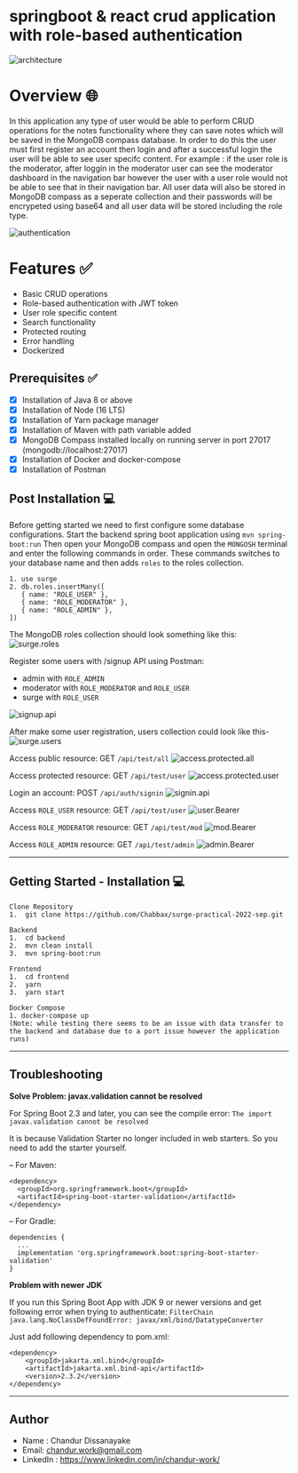 # springboot & react crud application with role-based authentication 

![architecture](images/architecture.png)

# Overview :globe_with_meridians:
In this application any type of user would be able to perform CRUD operations for the notes functionality where they can save notes which will be saved in the MongoDB compass database. In order to do this the user must first register an account then login and after a successful login the user will be able to see user specifc content. For example : if the user role is the moderator, after loggin in the moderator user can see the moderator dashboard in the navigation bar however the user with a user role would not be able to see that in their navigation bar. All user data will also be stored in MongoDB compass as a seperate collection and their passwords will be encrypeted using base64 and all user data will be stored including the role type.

![authentication](images/authentication.png)

# Features :white_check_mark:
- Basic CRUD operations
- Role-based authentication with JWT token
- User role specific content
- Search functionality
- Protected routing
- Error handling
- Dockerized 

## Prerequisites :white_check_mark:
- [x] Installation of Java 8 or above
- [x] Installation of Node (16 LTS)
- [x] Installation of Yarn package manager
- [x] Installation of Maven with path variable added
- [x] MongoDB Compass installed locally on running server in port 27017 (mongodb://localhost:27017)
- [x] Installation of Docker and docker-compose
- [x] Installation of Postman

## Post Installation :computer:
Before getting started we need to first configure some database configurations. Start the backend spring boot application using `mvn spring-boot:run`
Then open your MongoDB compass and open the `MONGOSH` terminal and enter the following commands in order. These commands switches to your database name and then adds `roles` to the roles collection.

```
1. use surge
2. db.roles.insertMany([
   { name: "ROLE_USER" },
   { name: "ROLE_MODERATOR" },
   { name: "ROLE_ADMIN" },
])
``` 

The MongoDB roles collection should look something like this:
![surge.roles](images/surge.roles.png)


Register some users with /signup API using Postman:

- admin with `ROLE_ADMIN`
- moderator with `ROLE_MODERATOR` and `ROLE_USER`
- surge with `ROLE_USER`

![signup.api](images/signup.api.png)


After make some user registration, users collection could look like this-
![surge.users](images/surge.users.png)


Access public resource: GET `/api/test/all`
![access.protected.all](images/access.protected.all.png)


Access protected resource: GET `/api/test/user`
![access.protected.user](images/access.protected.user.png)


Login an account: POST `/api/auth/signin`
![signin.api](images/signin.api.png)


Access `ROLE_USER` resource: GET `/api/test/user`
![user.Bearer](images/user.Bearer.png)


Access `ROLE_MODERATOR` resource: GET `/api/test/mod`
![mod.Bearer](images/mod.Bearer.png)


Access `ROLE_ADMIN` resource: GET `/api/test/admin`
![admin.Bearer](images/admin.Bearer.png)


---
## Getting Started - Installation :computer:

```
Clone Repository
1.  git clone https://github.com/Chabbax/surge-practical-2022-sep.git

Backend
1.  cd backend
2.  mvn clean install   
3.  mvn spring-boot:run

Frontend
1.  cd frontend
2.  yarn
3.  yarn start

Docker Compose
1. docker-compose up
(Note: while testing there seems to be an issue with data transfer to the backend and database due to a port issue however the application runs)
```
---
## Troubleshooting

**Solve Problem: javax.validation cannot be resolved**

For Spring Boot 2.3 and later, you can see the compile error:
`The import javax.validation cannot be resolved`

It is because Validation Starter no longer included in web starters. So you need to add the starter yourself.

– For Maven:
```
<dependency>
  <groupId>org.springframework.boot</groupId>
  <artifactId>spring-boot-starter-validation</artifactId>
</dependency>
```
– For Gradle:
```
dependencies {
  ...
  implementation 'org.springframework.boot:spring-boot-starter-validation'
}
```

**Problem with newer JDK**

If you run this Spring Boot App with JDK 9 or newer versions and get following error when trying to authenticate:
`FilterChain java.lang.NoClassDefFoundError: javax/xml/bind/DatatypeConverter`

Just add following dependency to pom.xml:
```
<dependency>
    <groupId>jakarta.xml.bind</groupId>
    <artifactId>jakarta.xml.bind-api</artifactId>
    <version>2.3.2</version>
</dependency>
```
---
## Author

- Name : Chandur Dissanayake
- Email: chandur.work@gmail.com
- LinkedIn : https://www.linkedin.com/in/chandur-work/

